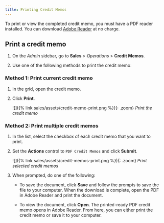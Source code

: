 ```yaml
---
title: Printing Credit Memos
---
```


To print or view the completed credit memo, you must have a PDF reader installed. You can download [Adobe Reader][1] at no charge.

## Print a credit memo

1. On the _Admin_ sidebar, go to **Sales** > _Operations_ > **Credit Memos**.

1. Use one of the following methods to print the credit memo:

### Method 1: Print current credit memo

1. In the grid, open the credit memo.

1. Click **Print**.

   ![]({% link sales/assets/credit-memo-print.png %}){: .zoom}
   _Print the credit memo_

### Method 2: Print multiple credit memos

1. In the list, select the checkbox of each credit memo that you want to print.

1. Set the **Actions** control to `PDF Credit Memos` and click **Submit**.

   ![]({% link sales/assets/credit-memos-print.png %}){: .zoom}
   _Print selected credit memos_

1. When prompted, do one of the following:

   - To save the document, click **Save** and follow the prompts to save the file to your computer. When the download is complete, open the PDF in Adobe Reader and print the document.

   - To view the document, click **Open**. The printed-ready PDF credit memo opens in Adobe Reader. From here, you can either print the credit memo or save it to your computer.

[1]: https://www.adobe.com/acrobat/pdf-reader.html "Get Adobe Reader"
